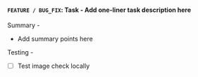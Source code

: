 #### `FEATURE / BUG_FIX`: Task - Add one-liner task description here

Summary -

- Add summary points here

Testing -

- [ ] Test image check locally
